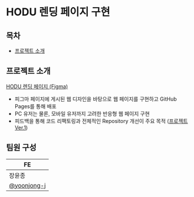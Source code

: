# HODU 렌딩 페이지 구현

## 목차

- [프로젝트 소개](#프로젝트-소개)

## 프로젝트 소개

[HODU 렌딩 페이지 (Figma)](<https://www.figma.com/design/s9RCnA6dSi3QHHeMDFHKE6/EST-%EC%98%A4%EB%A5%B4%EB%AF%B8(BE)_HTML%2FCSS%2FJS?node-id=104924-12&node-type=CANVAS&t=qvRywYNLIXMWI4T2-0>)

- 피그마 페이지에 게시된 웹 디자인을 바탕으로 웹 페이지를 구현하고 GitHub Pages를 통해 배포
- PC 유저는 물론, 모바일 유저까지 고려한 반응형 웹 페이지 구현
- 피드백을 통해 코드 리팩토링과 전체적인 Repository 개선이 주요 목적 ([프로젝트 Ver.1](https://github.com/yoonjong-j/ESTsoft-FE-Project.git))

## 팀원 구성

| FE                                           |
| -------------------------------------------- |
| 장윤종                                       |
| [@yoonjong-j](https://github.com/yoonjong-j) |

